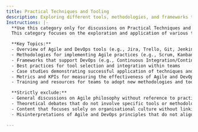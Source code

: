 ```yaml
---
title: Practical Techniques and Tooling
description: Exploring different tools, methodologies, and frameworks to improve Agile and DevOps practices.
Instructions: |-
  **Use this category only for discussions on Practical Techniques and Tooling.**  
  This category focuses on the exploration and application of various tools, methodologies, and frameworks that enhance Agile and DevOps practices. It aims to provide insights into how these techniques can be effectively implemented to improve team performance, collaboration, and delivery outcomes.

  **Key Topics:**
  - Overview of Agile and DevOps tools (e.g., Jira, Trello, Git, Jenkins)
  - Methodologies for implementing Agile practices (e.g., Scrum, Kanban)
  - Frameworks that support DevOps (e.g., Continuous Integration/Continuous Deployment (CI/CD), Infrastructure as Code)
  - Best practices for tool selection and integration within teams
  - Case studies demonstrating successful application of techniques and tools
  - Metrics and KPIs for measuring the effectiveness of Agile and DevOps tooling
  - Training and resources for teams to adopt new methodologies and tools

  **Strictly exclude:**
  - General discussions on Agile philosophy without reference to practical application
  - Theoretical debates that do not involve specific tools or methodologies
  - Content that focuses solely on organisational culture without linking to practical techniques or tooling
  - Misinterpretations of Agile and DevOps principles that do not align with established frameworks and methodologies

---
```


